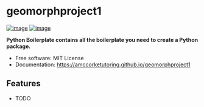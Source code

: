 # geomorphproject1


[![image](https://img.shields.io/pypi/v/geomorphproject1.svg)](https://pypi.python.org/pypi/geomorphproject1)
[![image](https://img.shields.io/conda/vn/conda-forge/geomorphproject1.svg)](https://anaconda.org/conda-forge/geomorphproject1)


**Python Boilerplate contains all the boilerplate you need to create a Python package.**


-   Free software: MIT License
-   Documentation: https://amccorketutoring.github.io/geomorphproject1


## Features

-   TODO
